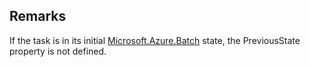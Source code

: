 ## Remarks  
 If the task is in its initial [Microsoft.Azure.Batch](assetId:///N:Microsoft.Azure.Batch?qualifyHint=False&autoUpgrade=True) state, the PreviousState property is not              defined.